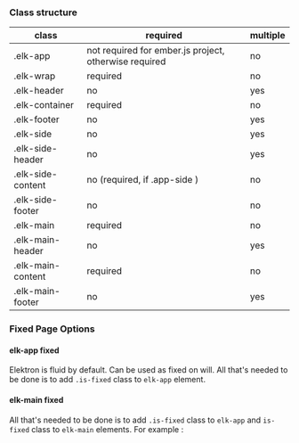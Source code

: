 ### Class structure
| class | required                                              | multiple |
|-------|-------------------------------------------------------|----------|
| .elk-app  | not required for ember.js project, otherwise required | no       |
| .elk-wrap | required                                            | no       |
| .elk-header | no                                    | yes      |
| .elk-container | required | no |
| .elk-footer | no | yes |
| .elk-side | no | yes|
| .elk-side-header | no | yes|
| .elk-side-content | no (required, if .app-side ) | no|
| .elk-side-footer | no | no |
| .elk-main | required | no |
| .elk-main-header | no | yes |
| .elk-main-content | required | no |
| .elk-main-footer | no | yes |

### Fixed Page Options

#### elk-app fixed
Elektron is fluid by default. Can be used as fixed on will. All that's needed to be done is to add `.is-fixed` class to `elk-app` element.

#### elk-main fixed
All that's needed to be done is to add `.is-fixed` class to `elk-app` and `is-fixed` class to `elk-main` elements. For example :
